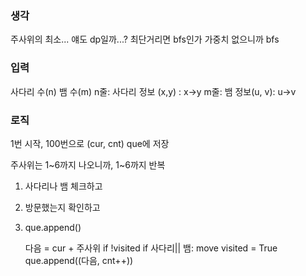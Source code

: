### 생각

주사위의 최소... 얘도 dp일까...?
최단거리면 bfs인가
가중치 없으니까 bfs

### 입력

사다리 수(n) 뱀 수(m)
n줄: 사다리 정보 (x,y) : x->y
m줄: 뱀 정보(u, v): u->v

### 로직

1번 시작, 100번으로
(cur, cnt) que에 저장

주사위는 1~6까지 나오니까, 1~6까지 반복

1. 사다리나 뱀 체크하고
2. 방문했는지 확인하고
3. que.append()

   다음 = cur + 주사위
   if !visited
   if 사다리|| 뱀:
   move
   visited = True
   que.append((다음, cnt++))
